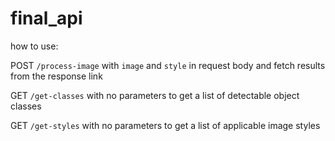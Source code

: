 # final_api

how to use: 

POST `/process-image` with `image` and `style` in request body and fetch results from the response link  

GET `/get-classes` with no parameters to get a list of detectable object classes

GET `/get-styles` with no parameters to get a list of applicable image styles